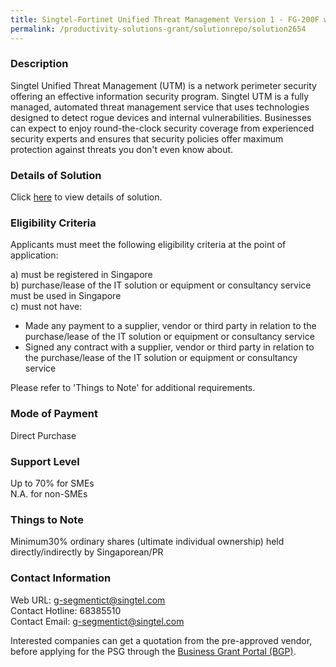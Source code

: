 ```yaml
---
title: Singtel-Fortinet Unified Threat Management Version 1 - FG-200F with Enhanced Managed Security Services
permalink: /productivity-solutions-grant/solutionrepo/solution2654
---
```


### Description

Singtel Unified Threat Management (UTM) is a network perimeter security offering an effective information security program. Singtel UTM is a fully managed, automated threat management service that uses technologies designed to detect rogue devices and internal vulnerabilities. Businesses can expect to enjoy round-the-clock security coverage from experienced security experts and ensures that security policies offer maximum protection against threats you don't even know about.

### Details of Solution

Click <a href='https://www.gobusiness.gov.sg/images/psg/Singtel-Fortinet_20210430_Desensitised_Annex_3_Part_5.pdf' target='_blank' rel='noopener'>here</a> to view details of solution.

### Eligibility Criteria

Applicants must meet the following eligibility criteria at the point of application:

a) must be registered in Singapore <br>
b) purchase/lease of the IT solution or equipment or consultancy service must be used in Singapore <br>
c) must not have:
- Made any payment to a supplier, vendor or third party in relation to the purchase/lease of the IT solution or equipment or consultancy service
- Signed any contract with a supplier, vendor or third party in relation to the purchase/lease of the IT solution or equipment or consultancy service

Please refer to 'Things to Note' for additional requirements.

### Mode of Payment
Direct Purchase

### Support Level
Up to 70% for SMEs <br>
N.A. for non-SMEs

### Things to Note
Minimum30% ordinary shares (ultimate individual ownership) held directly/indirectly by Singaporean/PR

### Contact Information
Web URL: g-segmentict@singtel.com <br>Contact Hotline: 68385510 <br>Contact Email: g-segmentict@singtel.com <br>

Interested companies can get a quotation from the pre-approved vendor, before applying for the PSG through the <a target='_blank' rel='noopener' href='https://www.businessgrants.gov.sg/'>Business Grant Portal (BGP)</a>.
